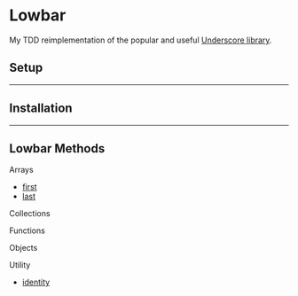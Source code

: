 # Lowbar

My TDD reimplementation of the popular and useful [Underscore library](http://underscorejs.org/).

## Setup

___

##  Installation

___

## Lowbar Methods

Arrays
* [first](http://underscorejs.org/#first)
* [last](http://underscorejs.org/#last)


Collections


Functions


Objects


Utility
* [identity](http://underscorejs.org/#identity)
